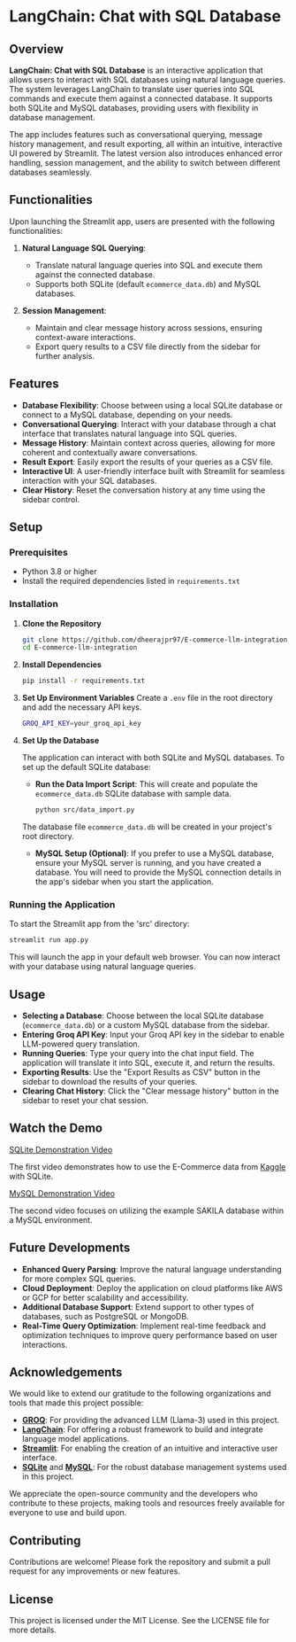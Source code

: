# LangChain: Chat with SQL Database

## Overview

**LangChain: Chat with SQL Database** is an interactive application that allows users to interact with SQL databases using natural language queries. The system leverages LangChain to translate user queries into SQL commands and execute them against a connected database. It supports both SQLite and MySQL databases, providing users with flexibility in database management.

The app includes features such as conversational querying, message history management, and result exporting, all within an intuitive, interactive UI powered by Streamlit. The latest version also introduces enhanced error handling, session management, and the ability to switch between different databases seamlessly.

## Functionalities

Upon launching the Streamlit app, users are presented with the following functionalities:

1. **Natural Language SQL Querying**:
   - Translate natural language queries into SQL and execute them against the connected database.
   - Supports both SQLite (default `ecommerce_data.db`) and MySQL databases.

2. **Session Management**:
   - Maintain and clear message history across sessions, ensuring context-aware interactions.
   - Export query results to a CSV file directly from the sidebar for further analysis.

## Features

- **Database Flexibility**: Choose between using a local SQLite database or connect to a MySQL database, depending on your needs.
- **Conversational Querying**: Interact with your database through a chat interface that translates natural language into SQL queries.
- **Message History**: Maintain context across queries, allowing for more coherent and contextually aware conversations.
- **Result Export**: Easily export the results of your queries as a CSV file.
- **Interactive UI**: A user-friendly interface built with Streamlit for seamless interaction with your SQL databases.
- **Clear History**: Reset the conversation history at any time using the sidebar control.

## Setup

### Prerequisites

- Python 3.8 or higher
- Install the required dependencies listed in `requirements.txt`

### Installation

1. **Clone the Repository**
   ```bash
   git clone https://github.com/dheerajpr97/E-commerce-llm-integration.git
   cd E-commerce-llm-integration
   ```

2. **Install Dependencies**
   ```bash
   pip install -r requirements.txt
   ```

3. **Set Up Environment Variables**
   Create a `.env` file in the root directory and add the necessary API keys.
   ```bash
   GROQ_API_KEY=your_groq_api_key
   ```

4. **Set Up the Database**

   The application can interact with both SQLite and MySQL databases. To set up the default SQLite database:

   - **Run the Data Import Script**: This will create and populate the `ecommerce_data.db` SQLite database with sample data.

     ```bash
     python src/data_import.py
     ```

   The database file `ecommerce_data.db` will be created in your project's root directory.

   - **MySQL Setup (Optional)**: If you prefer to use a MySQL database, ensure your MySQL server is running, and you have created a database. You will need to provide the MySQL connection details in the app's sidebar when you start the application.

### Running the Application

To start the Streamlit app from the 'src' directory:

```bash
streamlit run app.py
```

This will launch the app in your default web browser. You can now interact with your database using natural language queries.

## Usage

- **Selecting a Database**: Choose between the local SQLite database (`ecommerce_data.db`) or a custom MySQL database from the sidebar.
- **Entering Groq API Key**: Input your Groq API key in the sidebar to enable LLM-powered query translation.
- **Running Queries**: Type your query into the chat input field. The application will translate it into SQL, execute it, and return the results.
- **Exporting Results**: Use the "Export Results as CSV" button in the sidebar to download the results of your queries.
- **Clearing Chat History**: Click the "Clear message history" button in the sidebar to reset your chat session.

## Watch the Demo

[SQLite Demonstration Video](https://github.com/user-attachments/assets/d602849c-c330-4a1f-8de3-4efc0b0668bf)

The first video demonstrates how to use the E-Commerce data from [Kaggle](https://www.kaggle.com/datasets/carrie1/ecommerce-data) with SQLite. 

[MySQL Demonstration Video](https://github.com/user-attachments/assets/cf9232c2-e4a3-4190-a230-3a3650d80fb0)

The second video focuses on utilizing the example SAKILA database within a MySQL environment.

## Future Developments

- **Enhanced Query Parsing**: Improve the natural language understanding for more complex SQL queries.
- **Cloud Deployment**: Deploy the application on cloud platforms like AWS or GCP for better scalability and accessibility.
- **Additional Database Support**: Extend support to other types of databases, such as PostgreSQL or MongoDB.
- **Real-Time Query Optimization**: Implement real-time feedback and optimization techniques to improve query performance based on user interactions.

## Acknowledgements

We would like to extend our gratitude to the following organizations and tools that made this project possible:

- **[GROQ](https://groq.com/)**: For providing the advanced LLM (Llama-3) used in this project.
- **[LangChain](https://langchain.com/)**: For offering a robust framework to build and integrate language model applications.
- **[Streamlit](https://streamlit.io/)**: For enabling the creation of an intuitive and interactive user interface.
- **[SQLite](https://www.sqlite.org/)** and **[MySQL](https://www.mysql.com/)**: For the robust database management systems used in this project.

We appreciate the open-source community and the developers who contribute to these projects, making tools and resources freely available for everyone to use and build upon.

## Contributing

Contributions are welcome! Please fork the repository and submit a pull request for any improvements or new features.

## License

This project is licensed under the MIT License. See the LICENSE file for more details.
